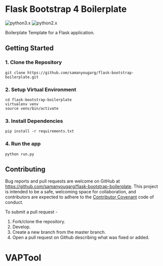 # Flask Bootstrap 4 Boilerplate
![python3.x](https://img.shields.io/badge/python-3.x-brightgreen.svg)  ![python2.x](https://img.shields.io/badge/python-2.x-yellow.svg)

Boilerplate Template for a Flask application.

## Getting Started

### 1. Clone the Repository
```
git clone https://github.com/samanyougarg/flask-bootstrap-boilerplate.git
```

### 2. Setup Virtual Environment
```
cd flask-bootstrap-boilerplate
virtualenv venv
source venv/bin/activate
```

### 3. Install Dependencies
```
pip install -r requirements.txt
```

### 4. Run the app
```
python run.py
```

## Contributing

Bug reports and pull requests are welcome on GitHub at https://github.com/samanyougarg/flask-bootstrap-boilerplate. This project is intended to be a safe, welcoming space for collaboration, and contributors are expected to adhere to the [Contributor Covenant](http://contributor-covenant.org) code of conduct.

To submit a pull request - 

1. Fork/clone the repository.
2. Develop.
3. Create a new branch from the master branch.
4. Open a pull request on Github describing what was fixed or added.
# VAPTool
